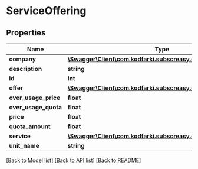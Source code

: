 # ServiceOffering

## Properties
Name | Type | Description | Notes
------------ | ------------- | ------------- | -------------
**company** | [**\Swagger\Client\com.kodfarki.subscreasy.client.model\Company**](Company.md) |  | [optional] 
**description** | **string** |  | [optional] 
**id** | **int** |  | [optional] 
**offer** | [**\Swagger\Client\com.kodfarki.subscreasy.client.model\Offer**](Offer.md) |  | 
**over_usage_price** | **float** |  | [optional] 
**over_usage_quota** | **float** |  | [optional] 
**price** | **float** |  | [optional] 
**quota_amount** | **float** |  | 
**service** | [**\Swagger\Client\com.kodfarki.subscreasy.client.model\Service**](Service.md) |  | [optional] 
**unit_name** | **string** |  | [optional] 

[[Back to Model list]](../README.md#documentation-for-models) [[Back to API list]](../README.md#documentation-for-api-endpoints) [[Back to README]](../README.md)


